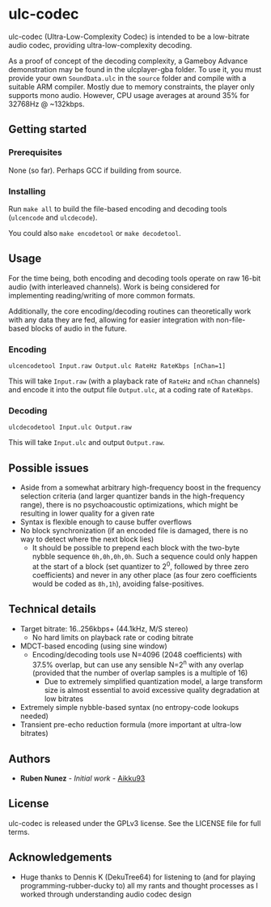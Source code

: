 # ulc-codec
ulc-codec (Ultra-Low-Complexity Codec) is intended to be a low-bitrate audio codec, providing ultra-low-complexity decoding.

As a proof of concept of the decoding complexity, a Gameboy Advance demonstration may be found in the ulcplayer-gba folder. To use it, you must provide your own ```SoundData.ulc``` in the ```source``` folder and compile with a suitable ARM compiler. Mostly due to memory constraints, the player only supports mono audio. However, CPU usage averages at around 35% for 32768Hz @ ~132kbps.

## Getting started

### Prerequisites
None (so far). Perhaps GCC if building from source.

### Installing
Run ```make all``` to build the file-based encoding and decoding tools (```ulcencode``` and ```ulcdecode```).

You could also ```make encodetool``` or ```make decodetool```.

## Usage
For the time being, both encoding and decoding tools operate on raw 16-bit audio (with interleaved channels).
Work is being considered for implementing reading/writing of more common formats.

Additionally, the core encoding/decoding routines can theoretically work with any data they are fed, allowing for easier integration with non-file-based blocks of audio in the future.

### Encoding
```ulcencodetool Input.raw Output.ulc RateHz RateKbps [nChan=1]```

This will take ```Input.raw``` (with a playback rate of ```RateHz``` and ```nChan``` channels) and encode it into the output file ```Output.ulc```, at a coding rate of ```RateKbps```.

### Decoding
```ulcdecodetool Input.ulc Output.raw```

This will take ```Input.ulc``` and output ```Output.raw```.

## Possible issues
* Aside from a somewhat arbitrary high-frequency boost in the frequency selection criteria (and larger quantizer bands in the high-frequency range), there is no psychoacoustic optimizations, which might be resulting in lower quality for a given rate
* Syntax is flexible enough to cause buffer overflows
* No block synchronization (if an encoded file is damaged, there is no way to detect where the next block lies)
    * It should be possible to prepend each block with the two-byte nybble sequence ```0h,0h,0h,0h```. Such a sequence could only happen at the start of a block (set quantizer to 2<sup>0</sup>, followed by three zero coefficients) and never in any other place (as four zero coefficients would be coded as ```8h,1h```), avoiding false-positives.

## Technical details
* Target bitrate: 16..256kbps+ (44.1kHz, M/S stereo)
    * No hard limits on playback rate or coding bitrate
* MDCT-based encoding (using sine window)
    * Encoding/decoding tools use N=4096 (2048 coefficients) with 37.5% overlap, but can use any sensible N=2<sup>n</sup> with any overlap (provided that the number of overlap samples is a multiple of 16)
        * Due to extremely simplified quantization model, a large transform size is almost essential to avoid excessive quality degradation at low bitrates
* Extremely simple nybble-based syntax (no entropy-code lookups needed)
* Transient pre-echo reduction formula (more important at ultra-low bitrates)

## Authors
* **Ruben Nunez** - *Initial work* - [Aikku93](https://github.com/Aikku93)

## License
ulc-codec is released under the GPLv3 license. See the LICENSE file for full terms.

## Acknowledgements
* Huge thanks to Dennis K (DekuTree64) for listening to (and for playing programming-rubber-ducky to) all my rants and thought processes as I worked through understanding audio codec design
